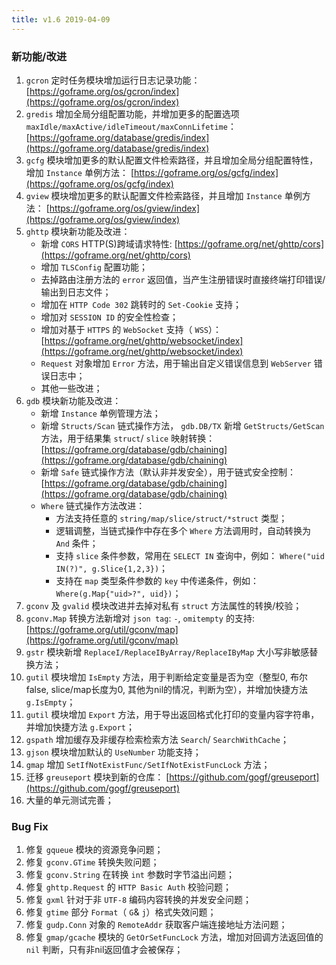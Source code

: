 ```yaml
---
title: v1.6 2019-04-09
---
```


### 新功能/改进

01. `gcron` 定时任务模块增加运行日志记录功能： [https://goframe.org/os/gcron/index](https://goframe.org/os/gcron/index)
02. `gredis` 增加全局分组配置功能，并增加更多的配置选项 `maxIdle/maxActive/idleTimeout/maxConnLifetime`： [https://goframe.org/database/gredis/index](https://goframe.org/database/gredis/index)
03. `gcfg` 模块增加更多的默认配置文件检索路径，并且增加全局分组配置特性，增加 `Instance` 单例方法： [https://goframe.org/os/gcfg/index](https://goframe.org/os/gcfg/index)
04. `gview` 模块增加更多的默认配置文件检索路径，并且增加 `Instance` 单例方法： [https://goframe.org/os/gview/index](https://goframe.org/os/gview/index)
05. `ghttp` 模块新功能及改进：
    - 新增 `CORS` HTTP(S)跨域请求特性: [https://goframe.org/net/ghttp/cors](https://goframe.org/net/ghttp/cors)
    - 增加 `TLSConfig` 配置功能；
    - 去掉路由注册方法的 `error` 返回值，当产生注册错误时直接终端打印错误/输出到日志文件；
    - 增加在 `HTTP Code 302` 跳转时的 `Set-Cookie` 支持；
    - 增加对 `SESSION ID` 的安全性检查；
    - 增加对基于 `HTTPS` 的 `WebSocket` 支持（ `WSS`）： [https://goframe.org/net/ghttp/websocket/index](https://goframe.org/net/ghttp/websocket/index)
    - `Request` 对象增加 `Error` 方法，用于输出自定义错误信息到 `WebServer` 错误日志中；
    - 其他一些改进；
06. `gdb` 模块新功能及改进：
    - 新增 `Instance` 单例管理方法；
    - 新增 `Structs/Scan` 链式操作方法， `gdb.DB/TX` 新增 `GetStructs/GetScan` 方法，用于结果集 `struct`/ `slice` 映射转换： [https://goframe.org/database/gdb/chaining](https://goframe.org/database/gdb/chaining)
    - 新增 `Safe` 链式操作方法（默认非并发安全），用于链式安全控制： [https://goframe.org/database/gdb/chaining](https://goframe.org/database/gdb/chaining)
    - `Where` 链式操作方法改进：
      - 方法支持任意的 `string/map/slice/struct/*struct` 类型；
      - 逻辑调整，当链式操作中存在多个 `Where` 方法调用时，自动转换为 `And` 条件；
      - 支持 `slice` 条件参数，常用在 `SELECT IN` 查询中，例如： `Where("uid IN(?)", g.Slice{1,2,3})`；
      - 支持在 `map` 类型条件参数的 `key` 中传递条件，例如： `Where(g.Map{"uid>?", uid})`；
07. `gconv` 及 `gvalid` 模块改进并去掉对私有 `struct` 方法属性的转换/校验；
08. `gconv.Map` 转换方法新增对 `json tag`: `-`, `omitempty` 的支持: [https://goframe.org/util/gconv/map](https://goframe.org/util/gconv/map)
09. `gstr` 模块新增 `ReplaceI/ReplaceIByArray/ReplaceIByMap` 大小写非敏感替换方法；
10. `gutil` 模块增加 `IsEmpty` 方法，用于判断给定变量是否为空（整型0, 布尔false, slice/map长度为0, 其他为nil的情况，判断为空），并增加快捷方法 `g.IsEmpty`；
11. `gutil` 模块增加 `Export` 方法，用于导出返回格式化打印的变量内容字符串，并增加快捷方法 `g.Export`；
12. `gspath` 增加缓存及非缓存检索检索方法 `Search`/ `SearchWithCache`；
13. `gjson` 模块增加默认的 `UseNumber` 功能支持；
14. `gmap` 增加 `SetIfNotExistFunc/SetIfNotExistFuncLock` 方法；
15. 迁移 `greuseport` 模块到新的仓库： [https://github.com/gogf/greuseport](https://github.com/gogf/greuseport)
16. 大量的单元测试完善；

### Bug Fix

1. 修复 `gqueue` 模块的资源竞争问题；
2. 修复 `gconv.GTime` 转换失败问题；
3. 修复 `gconv.String` 在转换 `int` 参数时字节溢出问题；
4. 修复 `ghttp.Request` 的 `HTTP Basic Auth` 校验问题；
5. 修复 `gxml` 针对于非 `UTF-8` 编码内容转换的并发安全问题；
6. 修复 `gtime` 部分 `Format`（ `G`& `j`）格式失效问题；
7. 修复 `gudp.Conn` 对象的 `RemoteAddr` 获取客户端连接地址方法问题；
8. 修复 `gmap/gcache` 模块的 `GetOrSetFuncLock` 方法，增加对回调方法返回值的 `nil` 判断，只有非nil返回值才会被保存；